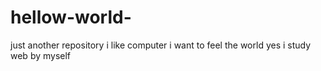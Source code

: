 # hellow-world-
just another repository
i like computer i want to feel the world 
yes i study web by myself 

